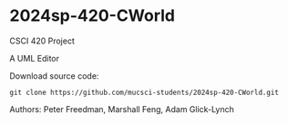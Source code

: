 # 2024sp-420-CWorld

CSCI 420 Project

A UML Editor

Download source code:

```git clone https://github.com/mucsci-students/2024sp-420-CWorld.git```

Authors: Peter Freedman, Marshall Feng, Adam Glick-Lynch